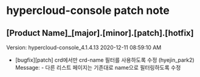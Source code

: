 # hypercloud-console patch note
## [Product Name]_[major].[minor].[patch].[hotfix]
Version: hypercloud-console_4.1.4.13
2020-12-11  08:59:10 AM
- [bugfix][patch] crd에서만 crd-name 필터를 사용하도록 수정 (hyejin_park2) 
    Message: - 다른 리스트 페이지는 기존대로 name으로 필터링하도록 수정
